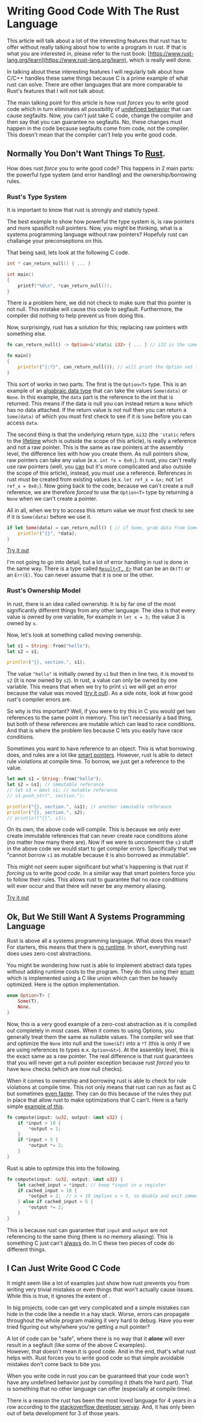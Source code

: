 <!--
img: ![](https://upload.wikimedia.org/wikipedia/commons/thumb/d/d5/Rust_programming_language_black_logo.svg/1200px-Rust_programming_language_black_logo.svg.png)
-->
# Writing Good Code With The Rust Language
This article will talk about a lot of the interesting features that rust has to offer without really talking about how to write a program in rust. If that is what you are interested in, please refer
to the rust book: [https://www.rust-lang.org/learn](https://www.rust-lang.org/learn), which is really well done.

In talking about these interesting features I will regularly talk about how C/C++ handles these same things because C is a prime example of what rust can solve. <!-- C has problems -->
There are other languages that are more comparable to Rust's features that I will not talk about. 

The main talking point for this article is how rust *forces* you to write good code which in turn eliminates all possibility of [undefined behavior](https://en.cppreference.com/w/cpp/language/ub) that can cause segfaults. Now, you can't just take C code, change the compiler and then say that you can guarantee no segfaults.
No, these changes must happen in the code because segfaults come from code, not the compiler. This doesn't mean that the compiler can't help you write good code.

## Normally You Don't Want Things To [Rust](https://stackoverflow.com/q/16494822/9664285). <!-- This could be better -->
How does rust *force* you to write good code?
This happens in 2 main parts: the powerful type system (and error handling) and the ownership/borrowing rules.

### Rust's Type System
It is important to know that rust is strongly and staticly typed.

The best example to show how powerful the type system is, is raw pointers and more spasificlt null pointers. 
Now, you might be thinking, what is a systems programming language without raw pointers? Hopefuly rust can challange your preconseptions on this.

That being said, lets look at the following C code.
```c
int * can_return_null() { ... }

int main()
{
    printf("%d\n", *can_return_null());
}
```
There is a problem here, we did not check to make sure that this pointer is not null. 
This mistake will cause this code to segfault.
Furthermore, the compiler did nothing to help prevent us from doing this.

Now, surprisingly, rust has a solution for this; replacing raw pointers with something else. 
```rust
fn can_return_null() -> Option<&'static i32> { ... } // i32 is the same as an int

fn main()
{
    println!("{:?}", can_return_null()); // will print the Option not the data
}
```
This sort of works in two parts. The first is the `Option<T>` type.
This is an example of an [algabraic data type](https://doc.rust-lang.org/book/ch06-00-enums.html) that can take the values `Some(data)` or `None`.
In this example, the `data` part is the reference to the int that is returned.
This means if the data is null you can instead return a `None` which has no data attached.
If the return value is not null then you can return a `Some(data)` of which you must first check to see if it is `Some` before you can access `data`.

The second thing is that the underlying return type, `&i32` (the `'static` refers to the [lifetime](https://doc.rust-lang.org/book/ch10-03-lifetime-syntax.html) which is outside the scope of this article), is really a reference and not a raw pointer.
This is the same as raw pointers at the assembly level, the difference lies with how you create them. As null pointers show, raw pointers can take any value (e.x. `int *x = 0x0;`).
In rust, you can't really use raw pointers (well, you [can](https://doc.rust-lang.org/1.30.0/book/2018-edition/ch19-01-unsafe-rust.html?highlight=raw,pointer#dereferencing-a-raw-pointer) but it's more complicated and also outside the scope of this article), instead, you must use a reference. References in rust must be created from existing values (e.x. `let ref_x = &x;` not `let ref_x = 0x0;`). 
Now going back to the code, because we can't create a null reference, we are therefore *forced* to use the `Option<T>` type by returning a `None` when we can't create a pointer.

All in all, when we try to access this return value we *must* first check to see if it is `Some(data)` before we use it.
```rust
if let Some(data) = can_return_null() { // if Some, grab data from Some
    println!("{}", *data);
}
```
[Try it out](https://play.rust-lang.org/?version=stable&mode=debug&edition=2018&gist=3dcc80f1d9492a73e6d4e29135c9ddb2)

I'm not going to go into detail, but a lot of error handling in rust is done in the same way.
There is a type called [`Result<T, E>`](https://doc.rust-lang.org/book/ch09-02-recoverable-errors-with-result.html) that can be an `Ok(T)` or an `Err(E)`.
You can never assume that it is one or the other.

### Rust's Ownership Model
In rust, there is an idea called ownership. It is by far one of the most significantly different things from any other language.
The idea is that every value is owned by one variable, for example in `let x = 3;` the value 3 is owned by `x`.

Now, let's look at something called moving ownership. 
```rust
let s1 = String::from("hello");
let s2 = s1;

println!("{}, section.", s1);

```

The value `"hello"` is initially owned by `s1` but then in line two, it is moved to `s2` (it is now owned by `s2`).
In rust, a value can only be owned by one variable. This means that when we try to print `s1` we will get an error because the value was moved ([try it out](https://play.rust-lang.org/?version=stable&mode=debug&edition=2018&gist=c120b11388eba7a5cc0b7884f0bf2d0e)).
As a side note, look at how good rust's compiler errors are.

So why is this important? Well, if you were to try this in C you would get two references to the same point in memory.
This isn't necessarily a bad thing, but both of these references are mutable which can lead to race conditions. And that is where the problem lies because C lets you easily have race conditions.

Sometimes you want to have reference to an object. This is what borrowing does, and rules are a lot like [smart pointers](https://stackoverflow.com/a/106614/9664285).
However, rust is able to detect rule violations at compile time. To borrow, we just get a reference to the value.
```rust
let mut s1 = String::from("hello");
let s2 = &s1; // immutable referance
// let s3 = &mut s1; // mutable referance
// s3.push_str(", section.");

println!("{}, section.", &s1); // another immutable referance
println!("{}, section.", s2);
// println!("{}", s3);
```

On its own, the above code will compile. This is because we only ever create immutable references that can never create race conditions alone (no matter how many there are).
Now if we were to uncomment the `s3` stuff in the above code we would start to get compiler errors.
Specifically that we "cannot borrow `s1` as mutable because it is also borrowed as immutable".

This might not seem super significant but what's happening is that rust if *forcing* us to write *good code*.
In a similar way that smart pointers force you to follow their rules. This allows rust to guarantee that no race conditions will ever occur and that there will never be any memory aliasing.

[Try it out](https://play.rust-lang.org/?version=stable&mode=debug&edition=2018&gist=27083389043aa11874249ee2d1684c44)

## Ok, But We Still Want A Systems Programming Language
Rust is above all a systems programming language. What does this mean? For starters, this means that there is [no runtime](https://prev.rust-lang.org/en-US/faq.html#does-rust-do-tail-call-optimization). <!-- this page has a banner that covers up what I want to show so i got the link to the item above it -->
In short, everything rust does uses zero-cost abstractions.

You might be wondering how rust is able to implement abstract data types without adding runtime costs to the program.
They do this using their [enum](https://doc.rust-lang.org/book/ch06-00-enums.html) which is implemented using a C like union which can then be heavily optimized.
Here is the option implementation.
```rust
enum Option<T> {
    Some(T),
    None,
}
```
Now, this is a very good example of a zero-cost abstraction as it is compiled out completely in most cases.
When it comes to using Options, you generally treat them the same as nullable values. The compiler will see that and optimize the `None` into null and the `Some(&T)` into a `*T` (this is only if we are using references to types e.x. `Option<&t>`).
At the assembly level, this is the exact same as a raw pointer. The real difference is that rust guarantees that you will never get a null pointer exception because rust *forced* you to have `None` checks (which are now null checks).

When it comes to ownership and borrowing rust is able to check for rule violations at compile time.
This not only means that rust can run as fast as C but sometimes [even faster](https://benchmarksgame-team.pages.debian.net/benchmarksgame/fastest/rust.html).
They can do this because of the rules they put in place that allow rust to make optimizations that C can't. Here is a fairly simple [example of this](https://doc.rust-lang.org/nomicon/aliasing.html).
```rust
fn compute(input: &u32, output: &mut u32) {
    if *input > 10 {
        *output = 1;
    }
    if *input > 5 {
        *output *= 2;
    }
}
```
Rust is able to optimize this into the following.
```rust
fn compute(input: &u32, output: &mut u32) {
    let cached_input = *input; // keep *input in a register
    if cached_input > 10 {
        *output = 2;  // x > 10 implies x > 5, so double and exit immediately
    } else if cached_input > 5 {
        *output *= 2;
    }
}
```

This is because rust can guarantee that `input` and `output` are not referencing to the same thing (there is no memory aliasing).
This is something C just can't [always](https://stackoverflow.com/a/30827880/9664285) do. 
In C these two pieces of code do different things.

## I Can Just Write Good C Code <!-- needs work -->
It might seem like a lot of examples just show how rust prevents you from writing very trivial mistakes
or even things that won't actually cause issues. While this is true, it ignores the  extent of . <!-- make better -->

In big projects, code can get very complicated and a simple mistakes can hide in the code like a needle in a hay stack.
Worse, errors can propagate throughout the whole program making it very hard to debug.
Have you ever tried figuring out why/where you're getting a null pointer? <!-- I don't like this line -->

A lot of code can be "safe", where there is no way that it __*alone*__ will ever result in a segfault (like some of the above C examples).  
However, that doesn't mean it is good code. And in the end, that's what rust helps with.
Rust forces you to write good code so that simple avoidable mistakes don't come back to bite you.

When you write code in rust you can be guaranteed that your code won't have any undefined behavior just by compiling it (thats the hard part).
That is something that no other language can offer (especially at compile time).

There is a reason the rust has been the most loved language for 4 years in a row according to the [stackoverflow developer servay](https://insights.stackoverflow.com/survey/2019#technology-_-most-loved-dreaded-and-wanted-languages).
And, it has only been out of beta development for 3 of those years.
